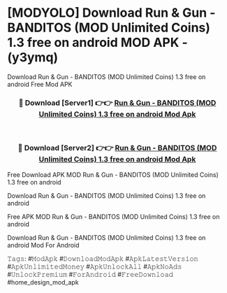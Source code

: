 # [MODYOLO] Download Run & Gun - BANDITOS (MOD Unlimited Coins) 1.3 free on android MOD APK - (y3ymq)
Download Run & Gun - BANDITOS (MOD Unlimited Coins) 1.3 free on android Free Mod APK

<div align="center">
<h3>🔴 Download [Server1] 👉👉 <a href="https://apk-comot.site?title=Run_&_Gun_-_BANDITOS_(MOD_Unlimited_Coins)_1.3_free_on_android">Run & Gun - BANDITOS (MOD Unlimited Coins) 1.3 free on android Mod Apk</a></h3><br>

<h3>🔴 Download [Server2] 👉👉 <a href="https://apk-comot.site?title=Run_&_Gun_-_BANDITOS_(MOD_Unlimited_Coins)_1.3_free_on_android">Run & Gun - BANDITOS (MOD Unlimited Coins) 1.3 free on android Mod Apk</a></h3>
</div>


Free Download APK MOD Run & Gun - BANDITOS (MOD Unlimited Coins) 1.3 free on android

Download Run & Gun - BANDITOS (MOD Unlimited Coins) 1.3 free on android 

Free APK MOD Run & Gun - BANDITOS (MOD Unlimited Coins) 1.3 free on android 

Download Run & Gun - BANDITOS (MOD Unlimited Coins) 1.3 free on android Mod For Android

𝚃𝚊𝚐𝚜: #𝙼𝚘𝚍𝙰𝚙𝚔 #𝙳𝚘𝚠𝚗𝚕𝚘𝚊𝚍𝙼𝚘𝚍𝙰𝚙𝚔 #𝙰𝚙𝚔𝙻𝚊𝚝𝚎𝚜𝚝𝚅𝚎𝚛𝚜𝚒𝚘𝚗 #𝙰𝚙𝚔𝚄𝚗𝚕𝚒𝚖𝚒𝚝𝚎𝚍𝙼𝚘𝚗𝚎𝚢 #𝙰𝚙𝚔𝚄𝚗𝚕𝚘𝚌𝚔𝙰𝚕𝚕 #𝙰𝚙𝚔𝙽𝚘𝙰𝚍𝚜 #𝚄𝚗𝚕𝚘𝚌𝚔𝙿𝚛𝚎𝚖𝚒𝚞𝚖 #𝙵𝚘𝚛𝙰𝚗𝚍𝚛𝚘𝚒𝚍 #𝙵𝚛𝚎𝚎𝙳𝚘𝚠𝚗𝚕𝚘𝚊𝚍 #home_design_mod_apk